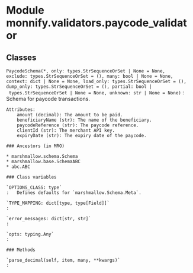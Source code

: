 Module monnify.validators.paycode_validator
===========================================

Classes
-------

`PaycodeSchema(*, only: types.StrSequenceOrSet | None = None, exclude: types.StrSequenceOrSet = (), many: bool | None = None, context: dict | None = None, load_only: types.StrSequenceOrSet = (), dump_only: types.StrSequenceOrSet = (), partial: bool | types.StrSequenceOrSet | None = None, unknown: str | None = None)`
:   Schema for paycode transactions.
    
    Attributes:
        amount (decimal): The amount to be paid.
        beneficiaryName (str): The name of the beneficiary.
        paycodeReference (str): The paycode reference.
        clientId (str): The merchant API key.
        expiryDate (str): The expiry date of the paycode.

    ### Ancestors (in MRO)

    * marshmallow.schema.Schema
    * marshmallow.base.SchemaABC
    * abc.ABC

    ### Class variables

    `OPTIONS_CLASS: type`
    :   Defines defaults for `marshmallow.Schema.Meta`.

    `TYPE_MAPPING: dict[type, type[Field]]`
    :

    `error_messages: dict[str, str]`
    :

    `opts: typing.Any`
    :

    ### Methods

    `parse_decimal(self, item, many, **kwargs)`
    :